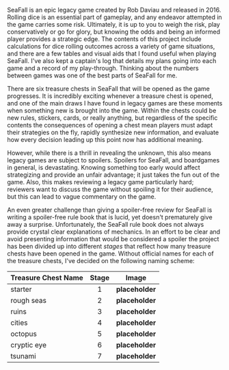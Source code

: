 SeaFall is an epic legacy game created by Rob Daviau and released in 2016. Rolling dice is an essential part of gameplay, and any endeavor attempted in the game carries some risk. Ultimately, it is up to you to weigh the risk, play conservatively or go for glory, but knowing the odds and being an informed player provides a strategic edge. The contents of this project include calculations for dice rolling outcomes across a variety of game situations, and there are a few tables and visual aids that I found useful when playing SeaFall. I've also kept a captain's log that details my plans going into each game and a record of my play-through. Thinking about the numbers between games was one of the best parts of SeaFall for me.

There are six treasure chests in SeaFall that will be opened as the game progresses. It is incredibly exciting whenever a treasure chest is opened, and one of the main draws I have found in legacy games are these moments when something new is brought into the game. Within the chests could be new rules, stickers, cards, or really anything, but regardless of the specific contents the consequences of opening a chest mean players must adapt their strategies on the fly, rapidly synthesize new information, and evaluate how every decision leading up this point now has additional meaning.

However, while there is a thrill in revealing the unknown, this also means legacy games are subject to spoilers. Spoilers for SeaFall, and boardgames in general, is devastating. Knowing something too early would affect strategizing and provide an unfair advantage; it just takes the fun out of the game. Also, this makes reviewing a legacy game particularly hard; reviewers want to discuss the game without spoiling it for their audience, but this can lead to vague commentary on the game.

An even greater challenge than giving a spoiler-free review for SeaFall is writing a spoiler-free rule book that is lucid, yet doesn't prematurely give away a surprise. Unfortunately, the SeaFall rule book does not always provide crystal clear explanations of mechanics. In an effort to be clear and avoid presenting information that would be considered a spoiler the project has been divided up into different *stages* that reflect how many treasure chests have been opened in the game. Without official names for each of the treasure chests, I've decided on the following naming scheme:

Treasure Chest Name | Stage | Image
--- | :---: | ---
starter | 1 | **placeholder**
rough seas | 2 | **placeholder**
ruins | 3 | **placeholder**
cities | 4 | **placeholder**
octopus | 5 | **placeholder**
cryptic eye | 6 | **placeholder**
tsunami | 7 | **placeholder**
